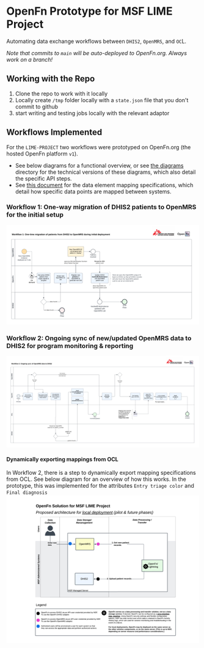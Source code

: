 # OpenFn Prototype for MSF LIME Project

Automating data exchange workflows between `DHIS2`, `OpenMRS`, and `OC`L. 

*Note that commits to `main` will be auto-deployed to OpenFn.org. Always work on a branch!*

## Working with the Repo

1. Clone the repo to work with it locally
2. Locally create `/tmp` folder locally with a `state.json` file that you don't commit to github
3. start writing and testing jobs locally with the relevant adaptor

## Workflows Implemented
For the `LIME-PROJECT` two workflows were prototyped on OpenFn.org (the hosted OpenFn platform `v1`). 
- See below diagrams for a functional overview, or see [the diagrams](./diagrams) directory for the technical versions of these diagrams, which also detail the specific API steps. 
- See [this document]() for the data element mapping specifications, which detail how specific data points are mapped between systems. 

### Workflow 1: One-way migration of DHIS2 patients to OpenMRS for the initial setup
![workflow1](./diagrams/MSF-LIME%20OpenFn%20Workflow%201.png)

### Workflow 2: Ongoing sync of new/updated OpenMRS data to DHIS2 for program monitoring & reporting 
![workflow2](./diagrams/MSF-LIME%20OpenFn%20Workflow%202.png)

#### Dynamically exporting mappings from OCL 
In Workflow 2, there is a step to dynamically export mapping specifications from OCL. See below diagram for an overview of how this works. In the prototype, this was implemented for the attributes `Entry triage color` and `Final diagnosis`
![workflow2](./diagrams/MSF-LIME%20Project%20Demo%20Solution%20Diagram.png)
